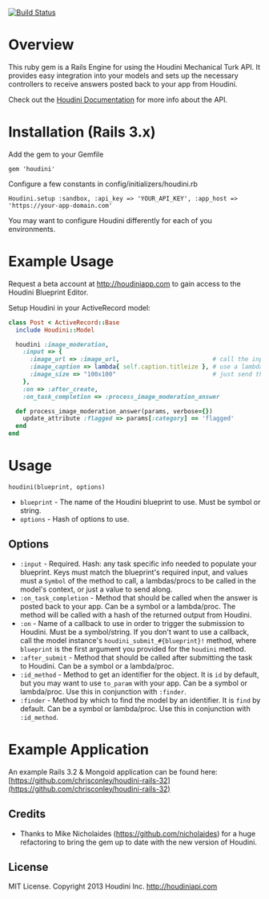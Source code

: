 [![Build Status](https://travis-ci.org/chrisconley/houdini-gem.png?branch=master)](https://travis-ci.org/chrisconley/houdini-gem)
# Overview

This ruby gem is a Rails Engine for using the Houdini Mechanical Turk API. It provides easy integration into your models and sets up the necessary controllers to receive answers posted back to your app from Houdini.

Check out the [Houdini Documentation](http://support.houdiniapp.com/customer/portal/topics/409711-developer-docs/articles) for more info about the API.

# Installation (Rails 3.x)

Add the gem to your Gemfile

    gem 'houdini'

Configure a few constants in config/initializers/houdini.rb

    Houdini.setup :sandbox, :api_key => 'YOUR_API_KEY', :app_host => 'https://your-app-domain.com'

You may want to configure Houdini differently for each of you environments.

# Example Usage

Request a beta account at http://houdiniapp.com to gain access to the Houdini Blueprint Editor.

Setup Houdini in your ActiveRecord model:

``` ruby
class Post < ActiveRecord::Base
  include Houdini::Model

  houdini :image_moderation,
    :input => {
      :image_url => :image_url,                          # call the input_url method for
      :image_caption => lambda{ self.caption.titleize }, # use a lambda, called in the model's context
      :image_size => "100x100"                           # just send this string 
    },
    :on => :after_create,
    :on_task_completion => :process_image_moderation_answer

  def process_image_moderation_answer(params, verbose={})
    update_attribute :flagged => params[:category] == 'flagged'
  end
end
```

# Usage

`houdini(blueprint, options)`

* `blueprint` - The name of the Houdini blueprint to use. Must be symbol or string.
* `options` - Hash of options to use.

## Options
* `:input` - Required. Hash: any task specific info needed to populate your blueprint. Keys must match the blueprint's required input, and values must a `Symbol` of the method to call, a lambdas/procs to be called in the model's context, or just a value to send along.
* `:on_task_completion` - Method that should be called when the answer is posted back to your app. Can be a symbol or a lambda/proc. The method will be called with a hash of the returned output from Houdini.
* `:on` - Name of a callback to use in order to trigger the submission to Houdini. Must be a symbol/string. If you don't want to use a callback, call the model instance's `houdini_submit_#{blueprint}!` method, where `blueprint` is the first argument you provided for the `houdini` method.
* `:after_submit` - Method that should be called after submitting the task to Houdini. Can be a symbol or a lambda/proc.
* `:id_method` - Method to get an identifier for the object. It is `id` by default, but you may want to use `to_param` with your app. Can be a symbol or lambda/proc. Use this in conjunction with `:finder`.
* `:finder` - Method by which to find the model by an identifier. It is `find` by default. Can be a symbol or lambda/proc.  Use this in conjunction with `:id_method`.

# Example Application

An example Rails 3.2 & Mongoid application can be found here: [https://github.com/chrisconley/houdini-rails-32](https://github.com/chrisconley/houdini-rails-32)

## Credits

* Thanks to Mike Nicholaides (https://github.com/nicholaides) for a huge refactoring to bring the gem up to date with the new version of Houdini.

## License

MIT License. Copyright 2013 Houdini Inc. http://houdiniapi.com

